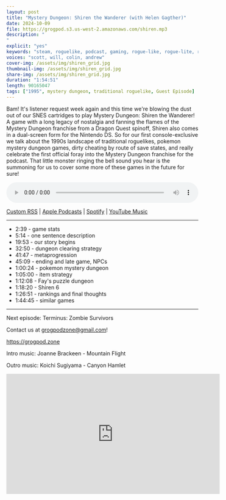 ```yaml
---
layout: post
title: "Mystery Dungeon: Shiren the Wanderer (with Helen Gagther)"
date: 2024-10-09
file: https://grogpod.s3.us-west-2.amazonaws.com/shiren.mp3
description: "
"
explicit: "yes" 
keywords: "steam, roguelike, podcast, gaming, rogue-like, rogue-lite, roguelite"
voices: "scott, will, colin, andrew"
cover-img: /assets/img/shiren_grid.jpg
thumbnail-img: /assets/img/shiren_grid.jpg
share-img: /assets/img/shiren_grid.jpg
duration: "1:54:51"
length: 90165047  
tags: ["1995", mystery dungeon, traditional roguelike, Guest Episode]
---
```


Bam! It's listener request week again and this time we're blowing the dust out of our SNES cartridges to play Mystery Dungeon: Shiren the Wanderer! A game with a long legacy of nostalgia and fanning the flames of the Mystery Dungeon franchise from a Dragon Quest spinoff, Shiren also comes in a dual-screen form for the Nintendo DS. So for our first console-exclusive we talk about the 1990s landscape of traditional roguelikes, pokemon mystery dungeon games, dirty cheating by route of save states, and really celebrate the first official foray into the Mystery Dungeon franchise for the podcast. That little monster ringing the bell sound you hear is the summoning for us to cover some more of these games in the future for sure!


<div class="container">
  <audio controls style="width: 100%;">
    <source src="https://grogpod.s3.us-west-2.amazonaws.com/shiren.mp3" type="audio/mpeg">
  </audio>
</div>

[Custom RSS](https://grogpod.zone/feed.xml) | [Apple Podcasts](https://podcasts.apple.com/us/podcast/grogpod/id1650474911) | [Spotify](https://open.spotify.com/show/655SEhPUWIC77oO3hILe0b) | [YouTube Music](https://music.youtube.com/playlist?list=PL-ShOmyMvd4jYFChE6tgj0JYG8RKK4xe0) 

---
* 2:39 - game stats
* 5:14 - one sentence description
* 19:53 - our story begins
* 32:50 - dungeon clearing strategy
* 41:47 - metaprogression
* 45:09 - ending and late game, NPCs
* 1:00:24 - pokemon mystery dungeon
* 1:05:00 - item strategy
* 1:12:08 - Fay's puzzle dungeon
* 1:18:20 - Shiren 6
* 1:26:51 - rankings and final thoughts
* 1:44:45 - similar games

---



Next episode: Terminus: Zombie Survivors

Contact us at grogpodzone@gmail.com!

https://grogpod.zone

Intro music: Joanne Brackeen - Mountain Flight

Outro music: Koichi Sugiyama - Canyon Hamlet

<div class="embed-responsive embed-responsive-16by9">
<iframe width="560" height="315" src="https://www.youtube.com/embed/SrPFdk4whzI" title="YouTube video player" frameborder="0" allow="accelerometer; autoplay; clipboard-write; encrypted-media; gyroscope; picture-in-picture" allowfullscreen></iframe>
</div>
